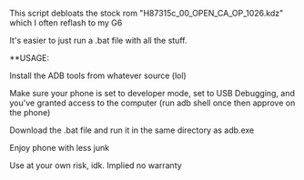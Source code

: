 This script debloats the stock rom "H87315c_00_OPEN_CA_OP_1026.kdz" which I often reflash to my G6

It's easier to just run a .bat file with all the stuff. 


**USAGE:

Install the ADB tools from whatever source (lol)

Make sure your phone is set to developer mode, set to USB Debugging, and you've granted access to the computer (run adb shell once then approve on the phone)

Download the .bat file and run it in the same directory as adb.exe

Enjoy phone with less junk

Use at your own risk, idk. Implied no warranty
